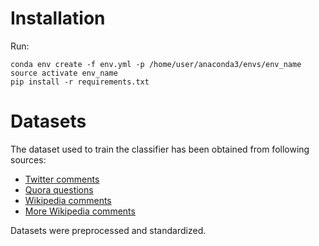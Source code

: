 # Installation

Run:
```
conda env create -f env.yml -p /home/user/anaconda3/envs/env_name
source activate env_name
pip install -r requirements.txt
```

# Datasets

The dataset used to train the classifier has been obtained from following sources:

* [Twitter comments](https://github.com/t-davidson/hate-speech-and-offensive-language/blob/master/data/labeled_data.csv)
* [Quora questions](https://www.kaggle.com/c/quora-insincere-questions-classification)
* [Wikipedia comments](https://figshare.com/articles/Wikipedia_Talk_Labels_Toxicity/4563973)
* [More Wikipedia comments](https://www.kaggle.com/c/jigsaw-toxic-comment-classification-challenge)

Datasets were preprocessed and standardized.